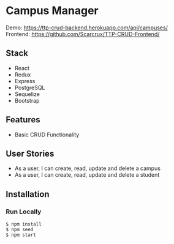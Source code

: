 # Campus Manager

Demo: https://ttp-crud-backend.herokuapp.com/api/campuses/<br/>
Frontend: https://github.com/Scarcrux/TTP-CRUD-Frontend/

## Stack

<ul>
  <li>React</li>
  <li>Redux</li>
  <li>Express</li>
  <li>PostgreSQL</li>
  <li>Sequelize</li>
  <li>Bootstrap</li>
</ul>

## Features

<ul>
  <li>Basic CRUD Functionality</li>
</ul>

## User Stories

<ul>
  <li>As a user, I can create, read, update and delete a campus</li>
  <li>As a user, I can create, read, update and delete a student</li>
</ul>

## Installation

### Run Locally

```
$ npm install
$ npm seed
$ npm start
```
